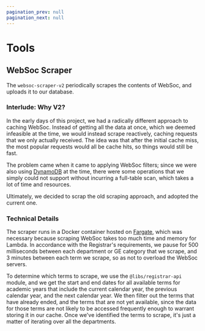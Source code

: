 ```yaml
---
pagination_prev: null
pagination_next: null
---
```


# Tools

## WebSoc Scraper

The `websoc-scraper-v2` periodically scrapes the contents of WebSoc, and uploads it to our database.

### Interlude: Why V2?

In the early days of this project, we had a radically different approach to caching WebSoc. Instead of getting all the data at once, which we deemed infeasible at the time, we would instead scrape reactively, caching requests that we only actually received. The idea was that after the initial cache miss, the most popular requests would all be cache hits, so things would still be fast.

The problem came when it came to applying WebSoc filters; since we were also using [DynamoDB](https://aws.amazon.com/dynamodb/) at the time, there were some operations that we simply could not support without incurring a full-table scan, which takes a lot of time and resources.

Ultimately, we decided to scrap the old scraping approach, and adopted the current one.

### Technical Details

The scraper runs in a Docker container hosted on [Fargate](https://aws.amazon.com/fargate/), which was necessary because scraping WebSoc takes too much time and memory for Lambda. In accordance with the Registrar's requirements, we pause for 500 milliseconds between each department or GE category that we scrape, and 3 minutes between each term we scrape, so as not to overload the WebSoc servers.

To determine which terms to scrape, we use the `@libs/registrar-api` module, and we get the start and end dates for all available terms for academic years that include the current calendar year, the previous calendar year, and the next calendar year. We then filter out the terms that have already ended, and the terms that are not yet available, since the data for those terms are not likely to be accessed frequently enough to warrant storing it in our cache. Once we've identified the terms to scrape, it's just a matter of iterating over all the departments.
